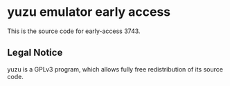 yuzu emulator early access
=============

This is the source code for early-access 3743.

## Legal Notice

yuzu is a GPLv3 program, which allows fully free redistribution of its source code.